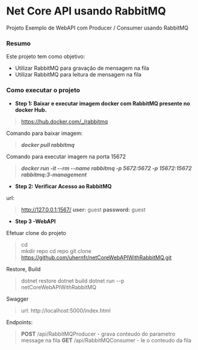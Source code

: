 # Net Core API usando RabbitMQ
Projeto Exemplo de WebAPI com Producer / Consumer usando RabbitMQ

### Resumo
Este projeto tem como objetivo:
- Utilizar RabbitMQ para gravação de mensagem na fila
- Utilizar RabbitMQ para leitura de mensagem na fila

### Como executar o projeto
- **Step 1: Baixar e executar imagem docker com RabbitMQ presente no docker Hub.**
> https://hub.docker.com/_/rabbitmq

Comando para baixar imagem:
>***docker pull rabbitmq***

Comando para executar imagem na porta 15672
> ***docker run -it --rm --name rabbitmq -p 5672:5672 -p 15672:15672 rabbitmq:3-management***


- **Step 2: Verificar Acesso ao RabbitMQ**

url: 
>http://127.0.0.1:1567/
**user:** guest 
**password:** guest

- **Step 3 -WebAPI**

Efetuar clone do projeto 
>cd\
mkdir repo
cd repo
git clone https://github.com/uhernfr/netCoreWebAPIWithRabbitMQ.git

Restore, Build
>dotnet restore
dotnet build
dotnet run --p netCoreWebAPIWithRabbitMQ

Swagger
> url: http://localhost:5000/index.html

Endpoints: 
>**POST** /api/RabbitMQProducer - grava conteudo do parametro message na fila
**GET** /api/RabbitMQConsumer - le o conteudo da fila
